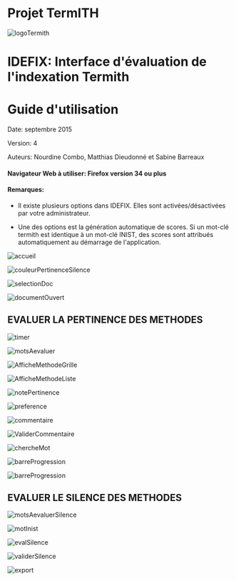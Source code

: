 
Projet TermITH
==============
![logoTermith](https://raw.githubusercontent.com/termith-anr/scripts-formats/master/Screens/jpeg/termihLogo.jpg)

IDEFIX: Interface d'évaluation de l'indexation Termith
============

Guide d'utilisation
================


Date: septembre 2015

Version: 4

Auteurs: Nourdine Combo, Matthias Dieudonné et Sabine Barreaux


#### Navigateur Web à utiliser: Firefox version 34 ou plus

#### Remarques:

- Il existe plusieurs options dans IDEFIX. Elles sont activées/désactivées par votre administrateur.

- Une des options est la génération automatique de scores. Si un mot-clé termith est identique à un mot-clé INIST, des scores sont attribués automatiquement au démarrage de l'application.


![accueil](https://raw.githubusercontent.com/termith-anr/scripts-formats/master/Screens/png/0-accueil.png)

![couleurPertinenceSilence](https://raw.githubusercontent.com/termith-anr/scripts-formats/master/Screens/png/1-couleurPertSilence.png)

![selectionDoc](https://raw.githubusercontent.com/termith-anr/scripts-formats/master/Screens/png/2-selectionDoc.png)

![documentOuvert](https://raw.githubusercontent.com/termith-anr/scripts-formats/master/Screens/png/3-ouvertureDoc.png)

EVALUER LA PERTINENCE DES METHODES
-----------

![timer](https://raw.githubusercontent.com/termith-anr/scripts-formats/master/Screens/png/4-timer.png)

![motsAevaluer](https://raw.githubusercontent.com/termith-anr/scripts-formats/master/Screens/png/5-mcEvaluerPertinence.png)

![AfficheMethodeGrille](https://raw.githubusercontent.com/termith-anr/scripts-formats/master/Screens/png/6a-afficheMethodeGrille.png)

![AfficheMethodeListe](https://raw.githubusercontent.com/termith-anr/scripts-formats/master/Screens/png/6b-afficheMethodeListe.png)

![notePertinence](https://raw.githubusercontent.com/termith-anr/scripts-formats/master/Screens/png/7-notePertinence.png)

![preference](https://raw.githubusercontent.com/termith-anr/scripts-formats/master/Screens/png/8-preference.png)


![commentaire](https://raw.githubusercontent.com/termith-anr/scripts-formats/master/Screens/png/9-commentaire.png)

![ValiderCommentaire](https://raw.githubusercontent.com/termith-anr/scripts-formats/master/Screens/png/10-validerCommentaire.png)

![chercheMot](https://raw.githubusercontent.com/termith-anr/scripts-formats/master/Screens/png/11-rechercheMot.png)

![barreProgression](https://raw.githubusercontent.com/termith-anr/scripts-formats/master/Screens/png/12-barreProgession.png)


![barreProgression](https://raw.githubusercontent.com/termith-anr/scripts-formats/master/Screens/png/13-rappelCommentaireScore.png)



EVALUER LE SILENCE DES METHODES
-----------

![motsAevaluerSilence](https://raw.githubusercontent.com/termith-anr/scripts-formats/master/Screens/png/14-afficheMotInist.png)

![motInist](https://raw.githubusercontent.com/termith-anr/scripts-formats/master/Screens/png/15-mcEvaluersilence.png)

![evalSilence](https://raw.githubusercontent.com/termith-anr/scripts-formats/master/Screens/png/16-evalMotInist.png)


![validerSilence](https://raw.githubusercontent.com/termith-anr/scripts-formats/master/Screens/png/17-ValidationSilence.png)

![export](https://raw.githubusercontent.com/termith-anr/scripts-formats/master/Screens/png/18-export.png)
